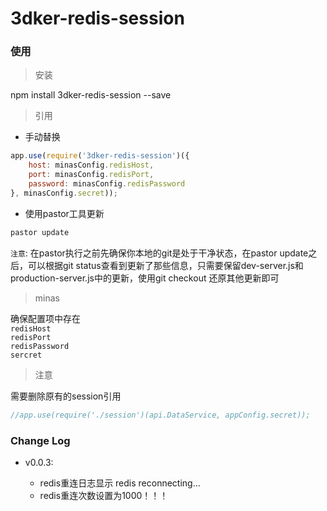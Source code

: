 # 3dker-redis-session

### 使用

> 安装

npm install 3dker-redis-session --save

> 引用

* 手动替换


```js
app.use(require('3dker-redis-session')({
	host: minasConfig.redisHost,
	port: minasConfig.redisPort,
	password: minasConfig.redisPassword
}, minasConfig.secret));
```

* 使用pastor工具更新

```js
pastor update
```
`注意`: 在pastor执行之前先确保你本地的git是处于干净状态，在pastor update之后，可以根据git status查看到更新了那些信息，只需要保留dev-server.js和production-server.js中的更新，使用git checkout 还原其他更新即可

> minas

确保配置项中存在  
`redisHost`  
`redisPort`  
`redisPassword`  
`sercret`

> 注意

需要删除原有的session引用

```js
//app.use(require('./session')(api.DataService, appConfig.secret));
```

### Change Log

* v0.0.3:

	* redis重连日志显示 redis reconnecting...
	* redis重连次数设置为1000！！！